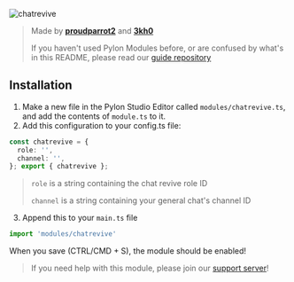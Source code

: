 ![chatrevive](https://socialify.git.ci/pylonmodules/chatrevive/image?description=1&descriptionEditable=A%20module%20for%20reviving%20your%20dead%20chats&forks=1&issues=1&language=1&logo=https%3A%2F%2Favatars.githubusercontent.com%2Fu%2F126590123%3Fs%3D200%26v%3D4&name=1&owner=1&pattern=Circuit%20Board&pulls=1&stargazers=1&theme=Dark)

> Made by **[proudparrot2](https://github.com/proudparrot2)** and **[3kh0](https://github.com/3kh0)**
>
> If you haven't used Pylon Modules before, or are confused by what's in this README, please read our [guide repository](https://github.com/pylonmodules/guide)


## Installation
1. Make a new file in the Pylon Studio Editor called `modules/chatrevive.ts`, and add the contents of `module.ts` to it.
2. Add this configuration to your config.ts file:
```ts
const chatrevive = {
  role: '',
  channel: '',
}; export { chatrevive };
```
> `role` is a string containing the chat revive role ID
>
> `channel` is a string containing your general chat's channel ID


3. Append this to your `main.ts` file
```ts
import 'modules/chatrevive' 
 ```
 
 When you save (CTRL/CMD + S), the module should be enabled!
 
 > If you need help with this module, please join our [support server](https://discord.gg/85Jmh74ePB)!
